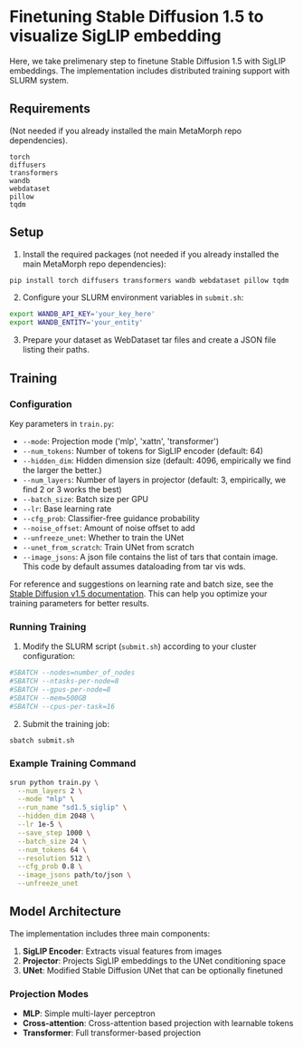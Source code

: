 # Finetuning Stable Diffusion 1.5 to visualize SigLIP embedding

Here, we take prelimenary step to finetune Stable Diffusion 1.5 with SigLIP embeddings. The implementation includes distributed training support with SLURM system.

## Requirements
(Not needed if you already installed the main MetaMorph repo dependencies).

```
torch
diffusers
transformers
wandb
webdataset
pillow
tqdm
```

## Setup

1. Install the required packages (not needed if you already installed the main MetaMorph repo dependencies):
```bash
pip install torch diffusers transformers wandb webdataset pillow tqdm
```

2. Configure your SLURM environment variables in `submit.sh`:
```bash
export WANDB_API_KEY='your_key_here'
export WANDB_ENTITY='your_entity'
```

3. Prepare your dataset as WebDataset tar files and create a JSON file listing their paths.

## Training

### Configuration

Key parameters in `train.py`:

- `--mode`: Projection mode ('mlp', 'xattn', 'transformer')
- `--num_tokens`: Number of tokens for SigLIP encoder (default: 64)
- `--hidden_dim`: Hidden dimension size (default: 4096, empirically we find the larger the better.)
- `--num_layers`: Number of layers in projector (default: 3, empirically, we find 2 or 3 works the best)
- `--batch_size`: Batch size per GPU
- `--lr`: Base learning rate
- `--cfg_prob`: Classifier-free guidance probability
- `--noise_offset`: Amount of noise offset to add
- `--unfreeze_unet`: Whether to train the UNet
- `--unet_from_scratch`: Train UNet from scratch
- `--image_jsons`: A json file contains the list of tars that contain image. This code by default assumes dataloading from tar vis wds. 

For reference and suggestions on learning rate and batch size, see the [Stable Diffusion v1.5 documentation](https://huggingface.co/stable-diffusion-v1-5/stable-diffusion-v1-5). This can help you optimize your training parameters for better results.

### Running Training

1. Modify the SLURM script (`submit.sh`) according to your cluster configuration:

```bash
#SBATCH --nodes=number_of_nodes
#SBATCH --ntasks-per-node=8
#SBATCH --gpus-per-node=8
#SBATCH --mem=500GB
#SBATCH --cpus-per-task=16
```

2. Submit the training job:

```bash
sbatch submit.sh
```

### Example Training Command

```bash
srun python train.py \
  --num_layers 2 \
  --mode "mlp" \
  --run_name "sd1.5_siglip" \
  --hidden_dim 2048 \
  --lr 1e-5 \
  --save_step 1000 \
  --batch_size 24 \
  --num_tokens 64 \
  --resolution 512 \
  --cfg_prob 0.8 \
  --image_jsons path/to/json \
  --unfreeze_unet
```

## Model Architecture

The implementation includes three main components:

1. **SigLIP Encoder**: Extracts visual features from images
2. **Projector**: Projects SigLIP embeddings to the UNet conditioning space
3. **UNet**: Modified Stable Diffusion UNet that can be optionally finetuned

### Projection Modes

- **MLP**: Simple multi-layer perceptron
- **Cross-attention**: Cross-attention based projection with learnable tokens
- **Transformer**: Full transformer-based projection


